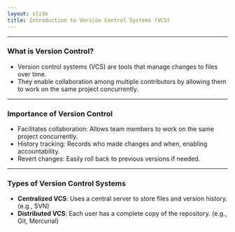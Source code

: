 ```yaml
---
layout: slide
title: Introduction to Version Control Systems (VCS)
---
```


---

### What is Version Control?
- Version control systems (VCS) are tools that manage changes to files over time.
- They enable collaboration among multiple contributors by allowing them to work on the same project concurrently.

---

### Importance of Version Control
- Facilitates collaboration: Allows team members to work on the same project concurrently.
- History tracking: Records who made changes and when, enabling accountability.
- Revert changes: Easily roll back to previous versions if needed.

---

### Types of Version Control Systems

- **Centralized VCS**: Uses a central server to store files and version history. (e.g., SVN)
- **Distributed VCS**: Each user has a complete copy of the repository. (e.g., Git, Mercurial)
